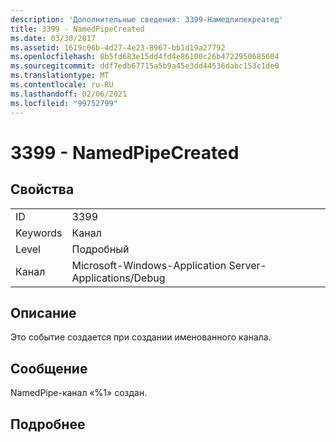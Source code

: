 ```yaml
---
description: 'Дополнительные сведения: 3399-Намедпипекреатед'
title: 3399 - NamedPipeCreated
ms.date: 03/30/2017
ms.assetid: 1619c06b-4d27-4e23-8967-bb1d19a27792
ms.openlocfilehash: 8b5fd683e15dd4fd4e86100c26b4722950685604
ms.sourcegitcommit: ddf7edb67715a5b9a45e3dd44536dabc153c1de0
ms.translationtype: MT
ms.contentlocale: ru-RU
ms.lasthandoff: 02/06/2021
ms.locfileid: "99752799"
---
```

# <a name="3399---namedpipecreated"></a>3399 - NamedPipeCreated

## <a name="properties"></a>Свойства  
  
|||  
|-|-|  
|ID|3399|  
|Keywords|Канал|  
|Level|Подробный|  
|Канал|Microsoft-Windows-Application Server-Applications/Debug|  
  
## <a name="description"></a>Описание  

 Это событие создается при создании именованного канала.  
  
## <a name="message"></a>Сообщение  

 NamedPipe-канал «%1» создан.  
  
## <a name="details"></a>Подробнее
